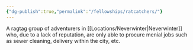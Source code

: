 ```yaml
---
{"dg-publish":true,"permalink":"/fellowships/ratcatchers/"}
---
```


A ragtag group of adventurers in [[Locations/Neverwinter\|Neverwinter]] who, due to a lack of reputation, are only able to procure menial jobs such as sewer cleaning, delivery within the city, etc.
